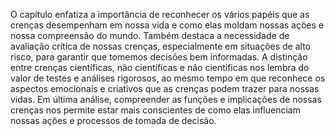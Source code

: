 O capítulo enfatiza a importância de reconhecer os vários papéis que as crenças desempenham em nossa vida e como elas moldam nossas ações e nossa compreensão do mundo. Também destaca a necessidade de avaliação crítica de nossas crenças, especialmente em situações de alto risco, para garantir que tomemos decisões bem informadas. A distinção entre crenças científicas, não científicas e não científicas nos lembra do valor de testes e análises rigorosos, ao mesmo tempo em que reconhece os aspectos emocionais e criativos que as crenças podem trazer para nossas vidas. Em última análise, compreender as funções e implicações de nossas crenças nos permite estar mais conscientes de como elas influenciam nossas ações e processos de tomada de decisão.